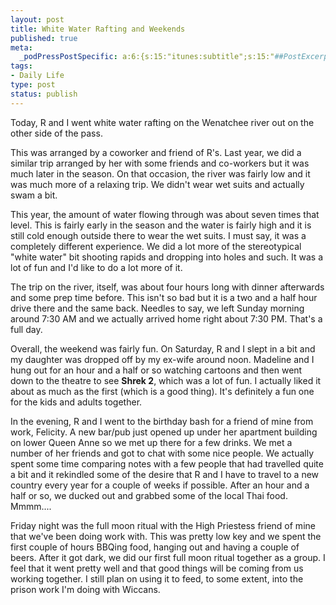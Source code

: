 ```yaml
--- 
layout: post
title: White Water Rafting and Weekends
published: true
meta: 
  _podPressPostSpecific: a:6:{s:15:"itunes:subtitle";s:15:"##PostExcerpt##";s:14:"itunes:summary";s:15:"##PostExcerpt##";s:15:"itunes:keywords";s:17:"##WordPressCats##";s:13:"itunes:author";s:10:"##Global##";s:15:"itunes:explicit";s:2:"No";s:12:"itunes:block";s:2:"No";}
tags: 
- Daily Life
type: post
status: publish
---
```

<p>Today, R and I went white water rafting on the Wenatchee river out on the 
other side of the pass. </p>
<p>This was arranged by a coworker and friend of R&#39;s. Last year, we did a 
similar trip arranged by her with some friends and co-workers but it was much 
later in the season. On that occasion, the river was fairly low and it was much 
more of a relaxing trip. We didn&#39;t wear wet suits and actually swam a bit.</p>
<p>This year, the amount of water flowing through was about seven times that 
level. This is fairly early in the season and the water is fairly high and it is 
still cold enough outside there to wear the wet suits. I must say, it was a 
completely different experience. We did a lot more of the stereotypical &quot;white 
water&quot; bit shooting rapids and dropping into holes and such. It was a lot of fun 
and I&#39;d like to do a lot more of it. </p>
<p>The trip on the river, itself, was about four hours long with dinner 
afterwards and some prep time before. This isn&#39;t so bad but it is a two and a 
half hour drive there and the same back. Needles to say, we left Sunday morning 
around 7:30 AM and we actually arrived home right about 7:30 PM. That&#39;s a full 
day.</p>
<p>Overall, the weekend was fairly fun. On Saturday, R and I slept in a bit and 
my daughter was dropped off by my ex-wife around noon. Madeline and I hung out 
for an hour and a half or so watching cartoons and then went down to the theatre 
to see <b>Shrek 2</b>, which was a lot of fun. I actually liked it about as much 
as the first (which is a good thing). It&#39;s definitely a fun one for the kids and 
adults together. </p>
<p>In the evening, R and I went to the birthday bash for a friend of mine from 
work, Felicity. A new bar/pub just opened up under her apartment building on 
lower Queen Anne so we met up there for a few drinks. We met a number of her 
friends and got to chat with some nice people. We actually spent some time 
comparing notes with a few people that had travelled quite a bit and it 
rekindled some of the desire that R and I have to travel to a new country every 
year for a couple of weeks if possible. After an hour and a half or so, we 
ducked out and grabbed some of the local Thai food. Mmmm....</p>
<p>Friday night was the full moon ritual with the High Priestess friend of mine 
that we&#39;ve been doing work with. This was pretty low key and we spent the first 
couple of hours BBQing food, hanging out and having a couple of beers. After it 
got dark, we did our first full moon ritual together as a group. I feel that it 
went pretty well and that good things will be coming from us working together. I 
still plan on using it to feed, to some extent, into the prison work I&#39;m doing 
with Wiccans.</p>
